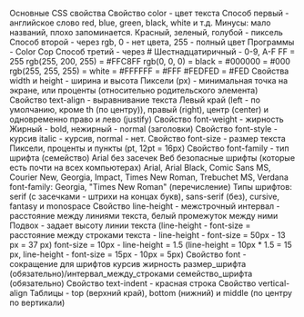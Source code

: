 Основные CSS свойства
Свойство color - цвет текста
Способ первый - английское слово red, blue, green, black, white и т.д.
Минусы: мало названий, плохо запоминается. Красный, зеленый, голубой - пиксель
Способ второй - через rgb, 0 - нет цвета, 255 - полный цвет
Программы - Color Cop
Способ третий - через #
Шестнадцатиричный - 0-9, A-F
FF = 255
rgb(255, 200, 255) = #FFC8FF
rgb(0, 0, 0) = black = #000000 = #000
rgb(255, 255, 255) = white = #FFFFFF = #FFF
#FEDFED = #FED
Свойства width и height - ширина и высота
Пиксели (px) - минимальная точка на экране, или проценты (относительно 
родительского элемента)
Свойство text-align - выравнивание текста
Левый край (left - по умолчанию, кроме th (по центру)), правый (right), центр
(center) и одновременно право и лево (justify)
Свойство font-weight - жирность
Жирный - bold, нежирный - normal (заголовки)
Свойство font-style - курсив
italic - курсив, normal - нет.
Свойство font-size - размер текста
Пиксели, проценты и пункты (pt, 12pt = 16px)
Свойство font-family - тип шрифта (семейство)
Arial без засечек
Веб безопасные шрифты (которые есть почти на всех компьютерах)
Arial, Arial Black, Comic Sans MS, Courier New, Georgia, Impact, Times New
Roman, Trebuchet MS, Verdana
font-family: Georgia, "Times New Roman" (перечисление)
Типы шрифтов: serif (с засечками - штрихи на концах букв), sans-serif (без),
cursive, fantasy и monospace
Свойство line-height - межстрочный интервал - расстояние между линиями текста,
белый промежуток между ними
Подвох - задает высоту линии текста (line-height - font-size = расстояние между
строками текста - line-height - font-size = 50px - 13 px = 37 px)
font-size = 10px - line-height = 1.5 (line-height = 10px * 1.5 = 15 px,
line-height - font-size = 15px - 10px = 5px)
Свойство font - сокращение для шрифтов
курсив жирность размер_шрифта (обязательно)/интервал_между_строками
семейство_шрифта (обязательно)
Свойство text-indent - красная строка
Свойство vertical-align
Таблицы - top (верхний край), bottom (нижний) и middle (по центру по вертикали)
